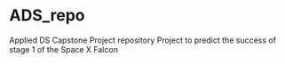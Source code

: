 # ADS_repo
Applied DS Capstone Project repository
Project to predict the success of stage 1 of the Space X Falcon
